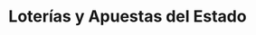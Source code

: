 ---
title: "Loterías y Apuestas del Estado"
url: /granada/loterias-y-apuestas-del-estado-placeta-de-san-gil/
shop: lotería
---
